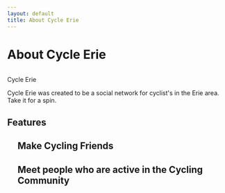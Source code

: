 ```yaml
---
layout: default
title: About Cycle Erie
---
```


<div class="post">
	<h1 class="pageTitle">About Cycle Erie</h1>
	<img src="{{ '/assets/img/touring.jpg' | prepend: site.baseurl }}" alt=""> 
	<p class="intro">Cycle Erie </p>
	<p>Cycle Erie was created to be a social network for cyclist's in the Erie area. Take it for a spin.</p>
	<h2>Features</h2>
	<ul>
	<h2>Make Cycling Friends</h2>
	<h2>Meet people who are active in the Cycling Community</h2>
  	</ul>
</div>
